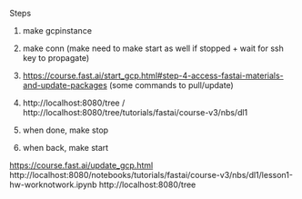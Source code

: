 Steps

1. make gcpinstance
2. make conn (make need to make start as well if stopped + wait for ssh key to propagate)
3. https://course.fast.ai/start_gcp.html#step-4-access-fastai-materials-and-update-packages (some commands to pull/update)
4. http://localhost:8080/tree / http://localhost:8080/tree/tutorials/fastai/course-v3/nbs/dl1

5. when done, make stop

6. when back, make start

https://course.fast.ai/update_gcp.html
http://localhost:8080/notebooks/tutorials/fastai/course-v3/nbs/dl1/lesson1-hw-worknotwork.ipynb
http://localhost:8080/tree
